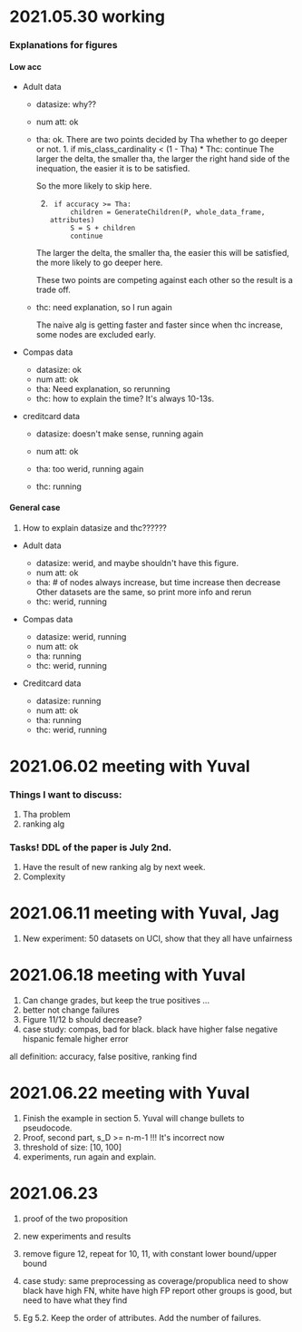 # 2021.05.30 working
### Explanations for figures
#### Low acc

- Adult data
    - datasize: why??
    - num att: ok
    - tha: ok.
      There are two points decided by Tha whether to go deeper or not.
        1.
                if mis_class_cardinality < (1 - Tha) * Thc:
                    continue
        The larger the delta, the smaller tha, the larger the right hand side of the inequation, the easier it is to be satisfied.
      
        So the more likely to skip here.
      
        2. 
                if accuracy >= Tha:
                    children = GenerateChildren(P, whole_data_frame, attributes)
                    S = S + children
                    continue
        The larger the delta, the smaller tha, the easier this will be satisfied, the more likely to go deeper here.
      
        These two points are competing against each other so the result is a trade off.
      
    - thc:  need explanation, so I run again
        
        The naive alg is getting faster and faster since when thc increase, some nodes are excluded early.
      
- Compas data
    - datasize: ok
    - num att: ok
    - tha: Need explanation, so rerunning
    - thc: how to explain the time? It's always 10-13s.
    
      
- creditcard data
    - datasize: doesn't make sense, running again
    - num att: ok
    - tha: too werid, running again
      
    - thc: running
    

#### General case

1. How to explain datasize and thc??????

- Adult data
    - datasize: werid, and maybe shouldn't have this figure.
    - num att: ok
    - tha: # of nodes always increase, but time increase then decrease
      Other datasets are the same, so print more info and rerun
    - thc: werid, running
    

- Compas data
    - datasize: werid, running
    - num att: ok
    - tha: running
    - thc: werid, running
    

- Creditcard data
    - datasize: running
    - num att: ok
    - tha: running
    - thc: werid, running
    


# 2021.06.02 meeting with Yuval

### Things I want to discuss:
1. Tha problem
2. ranking alg


### Tasks! DDL of the paper is July 2nd.
1. Have the result of new ranking alg by next week.
2. Complexity


# 2021.06.11 meeting with Yuval, Jag
1. New experiment: 50 datasets on UCI, show that they all have unfairness


# 2021.06.18 meeting with Yuval
1. Can change grades, but keep the true positives ...
2. better not change failures
3. Figure 11/12 b should decrease?
4. case study: compas, bad for black. 
black have higher false negative
hispanic female higher error
   
all definition: accuracy, false positive, ranking
find 


# 2021.06.22 meeting with Yuval
1. Finish the example in section 5. Yuval will change bullets to pseudocode.
2. Proof, second part, s_D >= n-m-1 !!! It's incorrect now
3. threshold of size: [10, 100]
4. experiments, run again and explain.

# 2021.06.23
1. proof of the two proposition
2. new experiments and results

1. remove figure 12, repeat for 10, 11, with constant lower bound/upper bound
2. case study: same preprocessing as coverage/propublica
need to show black have high FN, white have high FP
report other groups is good, but need to have what they find
3. Eg 5.2. Keep the order of attributes. Add the number of failures.




